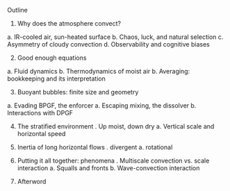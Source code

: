Outline
 
1.	Why does the atmosphere convect? 

a.	IR-cooled air, sun-heated surface
b.	Chaos, luck, and natural selection
c.	Asymmetry of cloudy convection
d.	Observability and cognitive biases

2.	Good enough equations

a.	Fluid dynamics
b.	Thermodynamics of moist air
b.	Averaging: bookkeeping and its interpretation

3.	Buoyant bubbles: finite size and geometry

a.	Evading BPGF, the enforcer
a.	Escaping mixing, the dissolver
b.	Interactions with DPGF

4.	The stratified environment 
 .	Up moist, down dry
a.	Vertical scale and horizontal speed

5.	Inertia of long horizontal flows
 .	divergent 
a.	rotational 

6.	Putting it all together: phenomena
 .	Multiscale convection vs. scale interaction
a.	Squalls and fronts
b.	Wave-convection interaction

7.	Afterword

